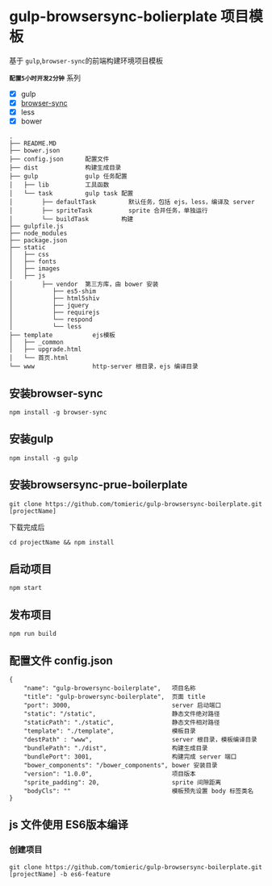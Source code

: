 # gulp-browsersync-bolierplate 项目模板

基于 `gulp`,`browser-sync`的前端构建环境项目模板

**`配置5小时开发2分钟`** 系列

- [x] gulp
- [x] [browser-sync](https://www.browsersync.io/)
- [x] less
- [x] bower

```
.
├── README.MD
├── bower.json
├── config.json      配置文件
├── dist             构建生成目录
├── gulp             gulp 任务配置
│   ├── lib          工具函数
│   └── task         gulp task 配置
│        ├── defaultTask         默认任务，包括 ejs，less，编译及 server
│        ├── spriteTask          sprite 合并任务，单独运行
│        └── buildTask         构建
├── gulpfile.js
├── node_modules
├── package.json
├── static
│   ├── css
│   ├── fonts
│   ├── images
│   ├── js
│        ├── vendor  第三方库，由 bower 安装
│           ├── es5-shim
│           ├── html5shiv
│           ├── jquery
│           ├── requirejs
│           └── respond
│           └── less
├── template           ejs模板
│   ├── _common
│   ├── upgrade.html
│   └── 首页.html
└── www                http-server 根目录，ejs 编译目录

```


## 安装browser-sync

```
npm install -g browser-sync
```

## 安装gulp

```
npm install -g gulp
```


## 安装browsersync-prue-boilerplate

```
git clone https://github.com/tomieric/gulp-browsersync-boilerplate.git [projectName]
```

下载完成后

```
cd projectName && npm install 
```

## 启动项目

```
npm start
```

## 发布项目

```
npm run build
```

## 配置文件 config.json

```
{
    "name": "gulp-browersync-boilerplate",   项目名称
    "title": "gulp-browersync-boilerplate",  页面 title
    "port": 3000,                            server 启动端口
    "static": "/static",                     静态文件绝对路径
    "staticPath": "./static",                静态文件相对路径
    "template": "./template",                模板目录
    "destPath" : "www",                      server 根目录，模板编译目录
    "bundlePath": "./dist",                  构建生成目录
    "bundlePort": 3001,                      构建完成 server 端口
    "bower_components": "/bower_components", bower 安装目录
    "version": "1.0.0",                      项目版本
    "sprite_padding": 20,                    sprite 间隙距离
    "bodyCls": ""                            模板预先设置 body 标签类名
}
```

## js 文件使用 ES6版本编译


### 创建项目

```
git clone https://github.com/tomieric/gulp-browsersync-boilerplate.git [projectName] -b es6-feature
```
